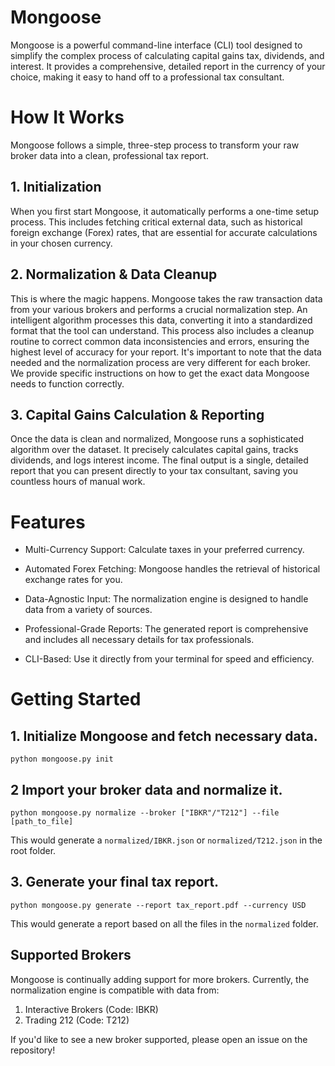 # Mongoose
Mongoose is a powerful command-line interface (CLI) tool designed to simplify the complex process of calculating capital gains tax, dividends, and interest. It provides a comprehensive, detailed report in the currency of your choice, making it easy to hand off to a professional tax consultant.

# How It Works
Mongoose follows a simple, three-step process to transform your raw broker data into a clean, professional tax report.

## 1. Initialization
When you first start Mongoose, it automatically performs a one-time setup process. This includes fetching critical external data, such as historical foreign exchange (Forex) rates, that are essential for accurate calculations in your chosen currency.

## 2. Normalization & Data Cleanup
This is where the magic happens. Mongoose takes the raw transaction data from your various brokers and performs a crucial normalization step. An intelligent algorithm processes this data, converting it into a standardized format that the tool can understand. This process also includes a cleanup routine to correct common data inconsistencies and errors, ensuring the highest level of accuracy for your report. It's important to note that the data needed and the normalization process are very different for each broker. We provide specific instructions on how to get the exact data Mongoose needs to function correctly.

## 3. Capital Gains Calculation & Reporting
Once the data is clean and normalized, Mongoose runs a sophisticated algorithm over the dataset. It precisely calculates capital gains, tracks dividends, and logs interest income. The final output is a single, detailed report that you can present directly to your tax consultant, saving you countless hours of manual work.

# Features
- Multi-Currency Support: Calculate taxes in your preferred currency.

- Automated Forex Fetching: Mongoose handles the retrieval of historical exchange rates for you.

- Data-Agnostic Input: The normalization engine is designed to handle data from a variety of sources.

- Professional-Grade Reports: The generated report is comprehensive and includes all necessary details for tax professionals.

- CLI-Based: Use it directly from your terminal for speed and efficiency.

# Getting Started

## 1. Initialize Mongoose and fetch necessary data.

```
python mongoose.py init
```


## 2 Import your broker data and normalize it.

```
python mongoose.py normalize --broker ["IBKR"/"T212"] --file [path_to_file]
```
This would generate a `normalized/IBKR.json` or `normalized/T212.json` in the root folder.

## 3. Generate your final tax report.

```
python mongoose.py generate --report tax_report.pdf --currency USD
```
This would generate a report based on all the files in the `normalized` folder.

## Supported Brokers
Mongoose is continually adding support for more brokers. Currently, the normalization engine is compatible with data from:

1. Interactive Brokers (Code: IBKR)
2. Trading 212 (Code: T212)

If you'd like to see a new broker supported, please open an issue on the repository!